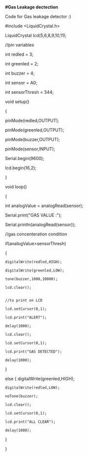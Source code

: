 **#Gas Leakage dectection**

Code for Gas leakage detector :)


#include <LiquidCrystal.h>

LiquidCrystal lcd(5,6,8,9,10,11);


//pin variables

int redled = 3;

int greenled = 2;

int buzzer = 4;

int sensor = A0;

int sensorThresh = 344;


 void setup()

 {

   pinMode(redled,OUTPUT);

   pinMode(greenled,OUTPUT);

   pinMode(buzzer,OUTPUT);

   pinMode(sensor,INPUT);

   Serial.begin(9600);

   lcd.begin(16,2);

 }


void loop()

{

 int analogValue = analogRead(sensor);

  
  Serial.print("GAS VALUE :");

  Serial.println(analogRead(sensor));

  
  //gas concenteration condition

  if(analogValue>sensorThresh)

  {

    digitalWrite(redled,HIGH);

    digitalWrite(greenled,LOW);

    tone(buzzer,1000,10000);

    lcd.clear();

    
    //to print on LCD

    lcd.setCursor(0,1);

    lcd.print("ALERT");

    delay(1000);

    lcd.clear();

    lcd.setCursor(0,1);

    lcd.print("GAS DETECTED");

    delay(1000);

  }

		
  else
  {
    digitalWrite(greenled,HIGH);

    digitalWrite(redled,LOW);

    noTone(buzzer);

    lcd.clear();

    lcd.setCursor(0,1);

    lcd.print("ALL CLEAR");

    delay(1000);

  }

}
